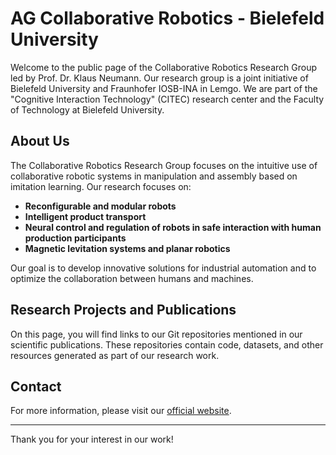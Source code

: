 # AG Collaborative Robotics - Bielefeld University

Welcome to the public page of the Collaborative Robotics Research Group led by Prof. Dr. Klaus Neumann. Our research group is a joint initiative of Bielefeld University and Fraunhofer IOSB-INA in Lemgo. We are part of the "Cognitive Interaction Technology" (CITEC) research center and the Faculty of Technology at Bielefeld University.

## About Us

The Collaborative Robotics Research Group focuses on the intuitive use of collaborative robotic systems in manipulation and assembly based on imitation learning. Our research focuses on:

- **Reconfigurable and modular robots**
- **Intelligent product transport**
- **Neural control and regulation of robots in safe interaction with human production participants**
- **Magnetic levitation systems and planar robotics**

Our goal is to develop innovative solutions for industrial automation and to optimize the collaboration between humans and machines.

## Research Projects and Publications

On this page, you will find links to our Git repositories mentioned in our scientific publications. These repositories contain code, datasets, and other resources generated as part of our research work.

## Contact

For more information, please visit our [official website](https://www.uni-bielefeld.de/fakultaeten/technische-fakultaet/forschung/ag-ueberblick/kollaborative-robotik/).

---

Thank you for your interest in our work!
